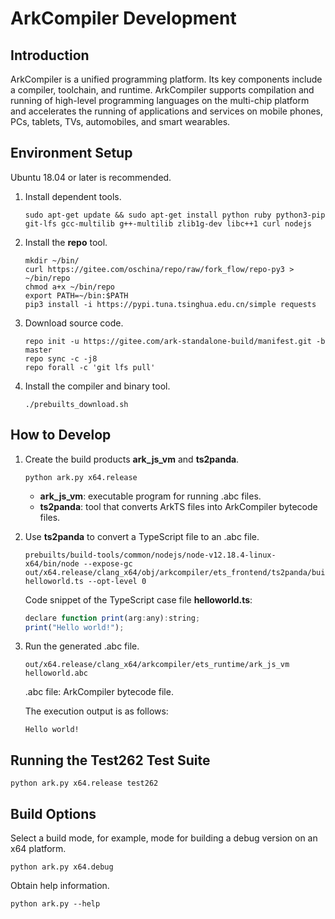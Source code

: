 # ArkCompiler Development

## Introduction
ArkCompiler is a unified programming platform. Its key components include a compiler, toolchain, and runtime. ArkCompiler supports compilation and running of high-level programming languages on the multi-chip platform and accelerates the running of applications and services on mobile phones, PCs, tablets, TVs, automobiles, and smart wearables.

## Environment Setup
Ubuntu 18.04 or later is recommended.

1. Install dependent tools.
   ```shell
   sudo apt-get update && sudo apt-get install python ruby python3-pip git-lfs gcc-multilib g++-multilib zlib1g-dev libc++1 curl nodejs
   ```
2. Install the **repo** tool.
    ```shell
    mkdir ~/bin/
    curl https://gitee.com/oschina/repo/raw/fork_flow/repo-py3 > ~/bin/repo
    chmod a+x ~/bin/repo
    export PATH=~/bin:$PATH
    pip3 install -i https://pypi.tuna.tsinghua.edu.cn/simple requests
    ```
3. Download source code.
    ```shell
    repo init -u https://gitee.com/ark-standalone-build/manifest.git -b master
    repo sync -c -j8
    repo forall -c 'git lfs pull'
    ```

4. Install the compiler and binary tool.
    ```shell
    ./prebuilts_download.sh
    ```

## How to Develop

1. Create the build products **ark_js_vm** and **ts2panda**.
    ```shell
    python ark.py x64.release
    ```
    - **ark_js_vm**: executable program for running .abc files.
    - **ts2panda**: tool that converts ArkTS files into ArkCompiler bytecode files.

2. Use **ts2panda** to convert a TypeScript file to an .abc file.
    ```shell
    prebuilts/build-tools/common/nodejs/node-v12.18.4-linux-x64/bin/node --expose-gc out/x64.release/clang_x64/obj/arkcompiler/ets_frontend/ts2panda/build/src/index.js helloworld.ts --opt-level 0
    ```
    Code snippet of the TypeScript case file **helloworld.ts**:
    ```JavaScript
    declare function print(arg:any):string;
    print("Hello world!");
    ```

3. Run the generated .abc file.
    ```shell
    out/x64.release/clang_x64/arkcompiler/ets_runtime/ark_js_vm helloworld.abc
    ```
    .abc file: ArkCompiler bytecode file.
    
    The execution output is as follows:
    ```
    Hello world!
    ```

## Running the Test262 Test Suite
```
python ark.py x64.release test262
```

## Build Options

Select a build mode, for example, mode for building a debug version on an x64 platform.
```
python ark.py x64.debug
```
Obtain help information.
```
python ark.py --help
```
